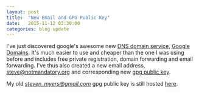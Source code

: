 ```yaml
---
layout: post
title:  "New Email and GPG Public Key"
date:   2015-11-12 03:30:00
categories: blog update
---
```

I've just discovered google's awesome new [DNS domain service](https://en.wikipedia.org/wiki/Google_Domains), [Google Domains](https://domains.google.com/).  It's much easier to use and cheaper than the one I was using before and includes free private registration, domain forwarding and email forwarding.  I've thus also created a new email address, [steve@notmandatory.org](mailto:steve@notmandatory.org) and corresponding new [gpg public key](/steve_notmandatory.gpg).

My old *steven_myers@gmail.com* gpg public key is still hosted [here](/steven_myers_gmail.gpg).